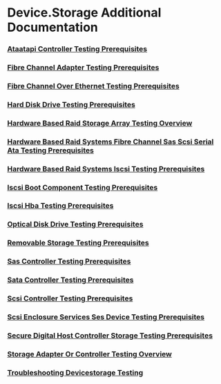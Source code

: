 # Device.Storage Additional Documentation
### [Ataatapi Controller Testing Prerequisites](testref/ataatapi_controller_testing_prerequisites.md.md)
### [Fibre Channel Adapter Testing Prerequisites](testref/fibre_channel_adapter_testing_prerequisites.md.md)
### [Fibre Channel Over Ethernet Testing Prerequisites](testref/fibre_channel_over_ethernet_testing_prerequisites.md.md)
### [Hard Disk Drive Testing Prerequisites](testref/hard_disk_drive_testing_prerequisites.md.md)
### [Hardware Based Raid  Storage Array  Testing Overview](testref/hardware_based_raid__storage_array__testing_overview.md.md)
### [Hardware Based Raid Systems  Fibre Channel Sas Scsi Serial Ata  Testing Prerequisites](testref/hardware_based_raid_systems__fibre_channel_sas_scsi_serial_ata__testing_prerequisites.md.md)
### [Hardware Based Raid Systems  Iscsi  Testing Prerequisites](testref/hardware_based_raid_systems__iscsi__testing_prerequisites.md.md)
### [Iscsi Boot Component Testing Prerequisites](testref/iscsi_boot_component_testing_prerequisites.md.md)
### [Iscsi Hba Testing Prerequisites](testref/iscsi_hba_testing_prerequisites.md.md)
### [Optical Disk Drive Testing Prerequisites](testref/optical_disk_drive_testing_prerequisites.md.md)
### [Removable Storage Testing Prerequisites](testref/removable_storage_testing_prerequisites.md.md)
### [Sas Controller Testing Prerequisites](testref/sas_controller_testing_prerequisites.md.md)
### [Sata Controller Testing Prerequisites](testref/sata_controller_testing_prerequisites.md.md)
### [Scsi Controller Testing Prerequisites](testref/scsi_controller_testing_prerequisites.md.md)
### [Scsi Enclosure Services  Ses  Device Testing Prerequisites](testref/scsi_enclosure_services__ses__device_testing_prerequisites.md.md)
### [Secure Digital Host Controller Storage Testing Prerequisites](testref/secure_digital_host_controller_storage_testing_prerequisites.md.md)
### [Storage Adapter Or Controller Testing Overview](testref/storage_adapter_or_controller_testing_overview.md.md)
### [Troubleshooting Devicestorage Testing](testref/troubleshooting_devicestorage_testing.md.md)
